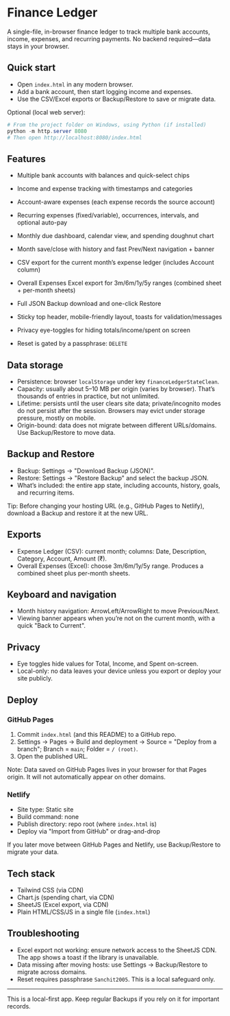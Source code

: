 
# Finance Ledger


A single-file, in-browser finance ledger to track multiple bank accounts, income, expenses, and recurring payments. No backend required—data stays in your browser.

## Quick start

- Open `index.html` in any modern browser.
- Add a bank account, then start logging income and expenses.
- Use the CSV/Excel exports or Backup/Restore to save or migrate data.

Optional (local web server):

```powershell
# From the project folder on Windows, using Python (if installed)
python -m http.server 8080
# Then open http://localhost:8080/index.html
```

## Features

- Multiple bank accounts with balances and quick-select chips
- Income and expense tracking with timestamps and categories
- Account-aware expenses (each expense records the source account)

- Recurring expenses (fixed/variable), occurrences, intervals, and optional auto-pay
- Monthly due dashboard, calendar view, and spending doughnut chart
- Month save/close with history and fast Prev/Next navigation + banner
- CSV export for the current month’s expense ledger (includes Account column)
- Overall Expenses Excel export for 3m/6m/1y/5y ranges (combined sheet + per-month sheets)
- Full JSON Backup download and one-click Restore
- Sticky top header, mobile-friendly layout, toasts for validation/messages
- Privacy eye-toggles for hiding totals/income/spent on screen
- Reset is gated by a passphrase: `DELETE`

## Data storage

- Persistence: browser `localStorage` under key `financeLedgerStateClean`.
- Capacity: usually about 5–10 MB per origin (varies by browser). That’s thousands of entries in practice, but not unlimited.
- Lifetime: persists until the user clears site data; private/incognito modes do not persist after the session. Browsers may evict under storage pressure, mostly on mobile.
- Origin-bound: data does not migrate between different URLs/domains. Use Backup/Restore to move data.

## Backup and Restore

- Backup: Settings → "Download Backup (JSON)".
- Restore: Settings → "Restore Backup" and select the backup JSON.
- What’s included: the entire app state, including accounts, history, goals, and recurring items.

Tip: Before changing your hosting URL (e.g., GitHub Pages to Netlify), download a Backup and restore it at the new URL.

## Exports

- Expense Ledger (CSV): current month; columns: Date, Description, Category, Account, Amount (₹).
- Overall Expenses (Excel): choose 3m/6m/1y/5y range. Produces a combined sheet plus per-month sheets.

## Keyboard and navigation

- Month history navigation: ArrowLeft/ArrowRight to move Previous/Next.
- Viewing banner appears when you’re not on the current month, with a quick "Back to Current".

## Privacy

- Eye toggles hide values for Total, Income, and Spent on-screen.
- Local-only: no data leaves your device unless you export or deploy your site publicly.

## Deploy

### GitHub Pages

1) Commit `index.html` (and this README) to a GitHub repo.
2) Settings → Pages → Build and deployment → Source = "Deploy from a branch"; Branch = `main`; Folder = `/ (root)`.
3) Open the published URL.

Note: Data saved on GitHub Pages lives in your browser for that Pages origin. It will not automatically appear on other domains.

### Netlify

- Site type: Static site
- Build command: none
- Publish directory: repo root (where `index.html` is)
- Deploy via "Import from GitHub" or drag-and-drop

If you later move between GitHub Pages and Netlify, use Backup/Restore to migrate your data.

## Tech stack

- Tailwind CSS (via CDN)
- Chart.js (spending chart, via CDN)
- SheetJS (Excel export, via CDN)
- Plain HTML/CSS/JS in a single file (`index.html`)

## Troubleshooting

- Excel export not working: ensure network access to the SheetJS CDN. The app shows a toast if the library is unavailable.
- Data missing after moving hosts: use Settings → Backup/Restore to migrate across domains.
- Reset requires passphrase `Sanchit2005`. This is a local safeguard only.

---

This is a local-first app. Keep regular Backups if you rely on it for important records.
